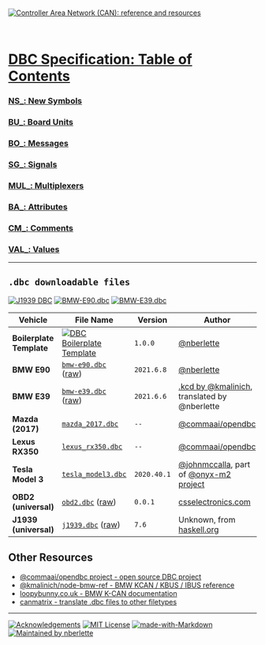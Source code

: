 <a href="https://github.com/nberlette/canbus/wiki" title="Check out the Wiki!"><img src="https://github.com/nberlette/canbus/blob/master/banner.png?raw=true" alt="Controller Area Network (CAN): reference and resources" style="max-width: 600px; margin: 30px auto;"/></a>

# [DBC Specification: Table of Contents][url-wiki]

### [NS_: New Symbols][url-wiki-ns]
### [BU_: Board Units][url-wiki-bu]
### [BO_: Messages][url-wiki-bo]
### [SG_: Signals][url-wiki-sg]
### [MUL_: Multiplexers][url-wiki-mul]
### [BA_: Attributes][url-wiki-ba]
### [CM_: Comments][url-wiki-cm]
### [VAL_: Values][url-wiki-val]
---


## `.dbc downloadable files`

[![J1939 DBC][badge-dbc-j1939]][url-dbc-j1939] [![BMW-E90.dbc][badge-dbc-e90]][url-dbc-e90] [![BMW-E39.dbc][badge-dbc-e39]][url-dbc-e39]

Vehicle | File Name | Version | Author
--------|-----------|---------|--------
**Boilerplate Template** | [![DBC Boilerplate Template][badge-dbc-boilerplate]][url-dbc-boilerplate]| `1.0.0` | [@nberlette](https://github.com/nberlette)
**BMW E90** | [`bmw-e90.dbc`][url-dbc-e90] ([raw](dbc/bmw-e90.dbc?raw=true)) | `2021.6.8` | [@nberlette](https://github.com/nberlette)
**BMW E39** | [`bmw-e39.dbc`][url-dbc-e39] ([raw](dbc/bmw-e39.dbc?raw=true)) | `2021.6.6` | [.kcd by @kmalinich](https://github.com/kmalinich/node-bmw-interface/blob/master/can-definitions/bmw-e39.kcd), translated by @nberlette
**Mazda (2017)** | [`mazda_2017.dbc`][url-dbc-mazda-2017] | `--` | [@commaai/opendbc](https://github.com/commaai/opendbc)
**Lexus RX350** | [`lexus_rx350.dbc`][url-dbc-lexus-rx350] | `--` | [@commaai/opendbc](https://github.com/commaai/opendbc)
**Tesla Model 3** | [`tesla_model3.dbc`][url-dbc-tesla] | `2020.40.1` | [@johnmccalla](https://github.com/johnmccalla), part of [@onyx-m2 project](https://github.com/onyx-m2)
**OBD2 (universal)** | [`obd2.dbc`][url-dbc-obd2] ([raw](dbc/obd2.dbc?raw=true)) | `0.0.1` | [csselectronics.com](https://csselectronics.com)
**J1939 (universal)** | [`j1939.dbc`][url-dbc-j1939] ([raw](dbc/j1939.dbc?raw=true)) | `7.6` | Unknown, from [haskell.org](https://haskell.org)

## Other Resources

* [@commaai/opendbc project - open source DBC project](https://github.com/commaai/opendbc)
* [@kmalinich/node-bmw-ref - BMW KCAN / KBUS / IBUS reference](https://github.com/kmalinich/node-bmw-ref)
* [loopybunny.co.uk - BMW K-CAN documentation](https://www.loopybunny.co.uk/CarPC/k_can.html)
* [canmatrix - translate .dbc files to other filetypes](https://github.com/ebroecker/canmatrix)

- - - 

[![Acknowledgements][badge-ack]][url-ack] [![MIT License][badge-license]][url-license] [![made-with-Markdown][badge-markdown]][url-markdown] [![Maintained by nberlette][badge-maintainer]][url-maintainer]

<!-- 

  references 

-->

<!-- badges -->
[badge-ack]: https://img.shields.io/badge/-Acknowledgements-gray.svg
[badge-license]: https://img.shields.io/badge/-MIT&nbsp;License-gray.svg
[badge-maintainer]: https://img.shields.io/badge/Maintained%20by-Nicholas%20Berlette-red.svg
[badge-markdown]: https://img.shields.io/badge/Made%20with-Markdown-1f425f.svg
[badge-dbc-j1939]: https://img.shields.io/badge/-J1939&nbsp;&#128668;-gray.svg
[badge-dbc-e90]: https://img.shields.io/badge/-BMW&nbsp;E90&nbsp;&#128663;-blue.svg
[badge-dbc-e39]: https://img.shields.io/badge/-BMW&nbsp;E39-8dddff.svg
[badge-dbc-boilerplate]: https://img.shields.io/badge/Universal-Boilerplate.dbc-red.svg

<!-- repo/wiki info urls -->
[url-ack]: https://github.com/nberlette/canbus/wiki/Acknowledgements
[url-license]: https://github.com/nberlette/canbus/blob/master/LICENSE
[url-maintainer]: https://github.com/nberlette/
[url-markdown]: http://commonmark.org

<!-- dbc file urls -->
[url-dbc-boilerplate]: https://github.com/nberlette/canbus/blob/master/dbc/boilerplate.dbc
[url-dbc-j1939]: https://github.com/nberlette/canbus/blob/master/dbc/j1939.dbc
[url-dbc-e90]: https://github.com/nberlette/canbus/blob/master/dbc/bmw-e90.dbc
[url-dbc-e39]: https://github.com/nberlette/canbus/blob/master/dbc/bmw-e39.dbc
[url-dbc-obd2]: https://github.com/nberlette/canbus/blob/master/dbc/obd2.dbc
[url-dbc-lexus-rx350]: https://github.com/commaai/opendbc/blob/master/lexus_rx_350_2016_pt_generated.dbc
[url-dbc-mazda-2017]: https://github.com/commaai/opendbc/blob/master/mazda_2017.dbc
[url-dbc-tesla]: https://github.com/onyx-m2/onyx-m2-dbc/blob/main/tesla_model3.dbc

<!-- wiki table of contents urls (dbc spec) -->
[url-wiki-boilerplate]: https://github.com/nberlette/canbus/wiki/Boilerplate-Template
[url-wiki]: https://github.com/nberlette/canbus/wiki
[url-wiki-ns]: https://github.com/nberlette/canbus/wiki/New-Symbols
[url-wiki-bu]: https://github.com/nberlette/canbus/wiki/Board-Units
[url-wiki-bo]: https://github.com/nberlette/canbus/wiki/Messages
[url-wiki-sg]: https://github.com/nberlette/canbus/wiki/Signals
[url-wiki-mul]: https://github.com/nberlette/canbus/wiki/Multiplexers
[url-wiki-ba]: https://github.com/nberlette/canbus/wiki/Attributes
[url-wiki-cm]: https://github.com/nberlette/canbus/wiki/Comments
[url-wiki-val]: https://github.com/nberlette/canbus/wiki/Values


